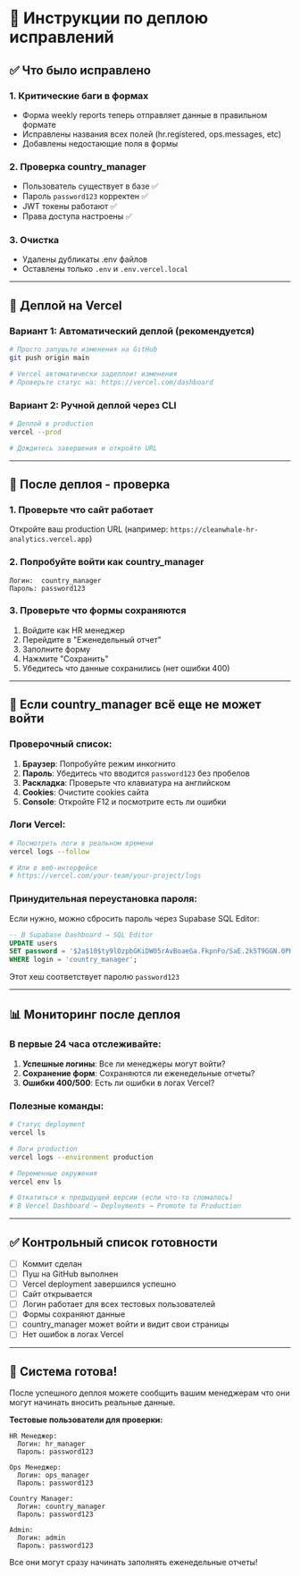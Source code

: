 # 🚀 Инструкции по деплою исправлений

## ✅ Что было исправлено

### 1. Критические баги в формах
- Форма weekly reports теперь отправляет данные в правильном формате
- Исправлены названия всех полей (hr.registered, ops.messages, etc)
- Добавлены недостающие поля в формы

### 2. Проверка country_manager
- Пользователь существует в базе ✅
- Пароль `password123` корректен ✅
- JWT токены работают ✅
- Права доступа настроены ✅

### 3. Очистка
- Удалены дубликаты .env файлов
- Оставлены только `.env` и `.env.vercel.local`

---

## 🚀 Деплой на Vercel

### Вариант 1: Автоматический деплой (рекомендуется)

```bash
# Просто запушьте изменения на GitHub
git push origin main

# Vercel автоматически задеплоит изменения
# Проверьте статус на: https://vercel.com/dashboard
```

### Вариант 2: Ручной деплой через CLI

```bash
# Деплой в production
vercel --prod

# Дождитесь завершения и откройте URL
```

---

## 🧪 После деплоя - проверка

### 1. Проверьте что сайт работает

Откройте ваш production URL (например: `https://cleanwhale-hr-analytics.vercel.app`)

### 2. Попробуйте войти как country_manager

```
Логин:  country_manager
Пароль: password123
```

### 3. Проверьте что формы сохраняются

1. Войдите как HR менеджер
2. Перейдите в "Еженедельный отчет"
3. Заполните форму
4. Нажмите "Сохранить"
5. Убедитесь что данные сохранились (нет ошибки 400)

---

## 🔧 Если country_manager всё еще не может войти

### Проверочный список:

1. **Браузер**: Попробуйте режим инкогнито
2. **Пароль**: Убедитесь что вводится `password123` без пробелов
3. **Раскладка**: Проверьте что клавиатура на английском
4. **Cookies**: Очистите cookies сайта
5. **Console**: Откройте F12 и посмотрите есть ли ошибки

### Логи Vercel:

```bash
# Посмотреть логи в реальном времени
vercel logs --follow

# Или в веб-интерфейсе
# https://vercel.com/your-team/your-project/logs
```

### Принудительная переустановка пароля:

Если нужно, можно сбросить пароль через Supabase SQL Editor:

```sql
-- В Supabase Dashboard → SQL Editor
UPDATE users 
SET password = '$2a$10$ty9lOzpbGKiDW05rAvBoaeGa.FkpnFo/SaE.2k5T9GGN.0PHQOzsK'
WHERE login = 'country_manager';
```

Этот хеш соответствует паролю `password123`

---

## 📊 Мониторинг после деплоя

### В первые 24 часа отслеживайте:

1. **Успешные логины**: Все ли менеджеры могут войти?
2. **Сохранение форм**: Сохраняются ли еженедельные отчеты?
3. **Ошибки 400/500**: Есть ли ошибки в логах Vercel?

### Полезные команды:

```bash
# Статус deployment
vercel ls

# Логи production
vercel logs --environment production

# Переменные окружения
vercel env ls

# Откатиться к предыдущей версии (если что-то сломалось)
# В Vercel Dashboard → Deployments → Promote to Production
```

---

## ✅ Контрольный список готовности

- [ ] Коммит сделан
- [ ] Пуш на GitHub выполнен
- [ ] Vercel deployment завершился успешно
- [ ] Сайт открывается
- [ ] Логин работает для всех тестовых пользователей
- [ ] Формы сохраняют данные
- [ ] country_manager может войти и видит свои страницы
- [ ] Нет ошибок в логах Vercel

---

## 🎉 Система готова!

После успешного деплоя можете сообщить вашим менеджерам что они могут начинать вносить реальные данные.

**Тестовые пользователи для проверки:**

```
HR Менеджер:
  Логин: hr_manager
  Пароль: password123

Ops Менеджер:
  Логин: ops_manager
  Пароль: password123

Country Manager:
  Логин: country_manager
  Пароль: password123

Admin:
  Логин: admin
  Пароль: password123
```

Все они могут сразу начинать заполнять еженедельные отчеты!


